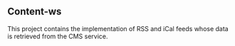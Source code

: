 ## Content-ws

This project contains the implementation of RSS and iCal feeds whose data is retrieved from the CMS service.  
